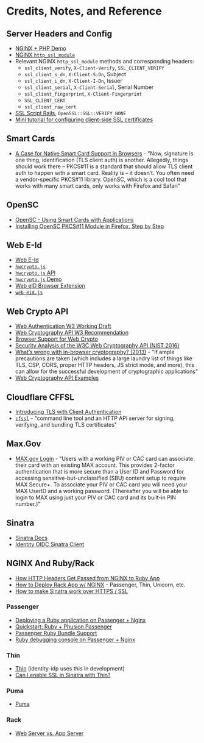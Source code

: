 # Credits, Notes, and Reference

## Server Headers and Config

  + [NGINX + PHP Demo](https://gist.github.com/brodygov/6fadd5eb0b1ecc90f27824197b31b80f#file-nginx-default-conf)
  + [NGINX `http_ssl_module`](http://nginx.org/en/docs/http/ngx_http_ssl_module.html)
  + Relevant NGINX `http_ssl_module` methods and corresponding headers:
    + `ssl_client_verify`, `X-Client-Verify`, `SSL_CLIENT_VERIFY`
    + `ssl_client_s_dn`, `X-Client-S-Dn`, Subject
    + `ssl_client_i_dn`, `X-Client-I-Dn`, Issuer
    + `ssl_client_serial`, `X-Client-Serial`, Serial Number
    + `ssl_client_fingerprint`, `X-Client-Fingerprint`
    + `SSL_CLIENT_CERT`
    + `ssl_client_raw_cert`
  + [SSL Script Rails](https://github.com/brockgr/rack-handler-apache/blob/master/examples/ssl-script-rails), `OpenSSL::SSL::VERIFY_NONE`
  + [Mini tutorial for configuring client-side SSL certificates](https://gist.github.com/mtigas/952344)

## Smart Cards

  + [A Case for Native Smart Card Support in Browsers](https://techblog.bozho.net/case-native-smart-card-support-browsers/) - "Now, signature is one thing, identification (TLS client auth) is another. Allegedly, things should work there – PKCS#11 is a standard that should allow TLS client auth to happen with a smart card. Reality is – it doesn’t. You often need a vendor-specific PKCS#11 library. OpenSC, which is a cool tool that works with many smart cards, only works with Firefox and Safari"

## OpenSC

  + [OpenSC - Using Smart Cards with Applications](https://github.com/OpenSC/OpenSC/wiki/Using-smart-cards-with-applications)
  + [Installing OpenSC PKCS#11 Module in Firefox, Step by Step](https://github.com/OpenSC/OpenSC/wiki/Installing-OpenSC-PKCS%2311-Module-in-Firefox%2C-Step-by-Step)

## Web E-Id

  + [Web E-Id](https://hwcrypto.github.io/)
  + [`hwcrypto.js`](https://github.com/hwcrypto/hwcrypto.js)
  + [`hwcrypto.js` API](https://github.com/hwcrypto/hwcrypto.js/wiki/API)
  + [`hwcrypto.js` Demo](https://hwcrypto.github.io/demo/)
  + [Web eID Browser Extension](https://github.com/web-eid/web-eid-extension)
  + [`web-eid.js`](https://github.com/web-eid/web-eid.js)

## Web Crypto API

  + [Web Authentication W3 Working Draft](https://www.w3.org/TR/webauthn/)
  + [Web Cryptography API W3 Recommendation](https://www.w3.org/TR/WebCryptoAPI/)
  + [Browser Support for Web Crypto](https://caniuse.com/#feat=cryptography)
  + [Security Analysis of the W3C Web Cryptography API (NIST 2016)](https://csrc.nist.gov/csrc/media/events/ssr-2016-security-standardisation-research/documents/presentation-mon-halpin.pdf)
  + [What’s wrong with in-browser cryptography? (2013)](https://tonyarcieri.com/whats-wrong-with-webcrypto) - "If ample precautions are taken (which includes a large laundry list of things like TLS, CSP, CORS, proper HTTP headers, JS strict mode, and more), this can allow for the successful development of cryptographic applications"
  + [Web Cryptography API Examples](https://github.com/diafygi/webcrypto-examples)

## Cloudflare CFFSL

  + [Introducing TLS with Client Authentication](https://blog.cloudflare.com/introducing-tls-client-auth/)
  + [`cfssl`](https://github.com/cloudflare/cfssl) - "command line tool and an HTTP API server for signing, verifying, and bundling TLS certificates"

## Max.Gov

  + [MAX.gov Login](https://login.max.gov/cas/login) - "Users with a working PIV or CAC card can associate their card with an existing MAX account. This provides 2-factor authentication that is more secure than a User ID and Password for accessing sensitive-but-unclassified (SBU) content setup to require MAX Secure+. To associate your PIV or CAC card you will need your MAX UserID and a working password. (Thereafter you will be able to login to MAX using just your PIV or CAC card and its built-in PIN number.)"

## Sinatra

  + [Sinatra Docs](http://sinatrarb.com/intro.html)
  + [Identity OIDC Sinatra Client](https://github.com/18F/identity-openidconnect-sinatra/blob/master/app.rb)

## NGINX And Ruby/Rack

  + [How HTTP Headers Get Passed from NGINX to Ruby App](http://blog.honeybadger.io/how-cookies-and-other-http-headers-get-passed-from-nginx-to-rack-and-into-rails/)
  + [How to Deploy Rack App w/ NGINX](https://stackoverflow.com/questions/13030149/how-to-deploy-ruby-rack-app-with-nginx) - Passenger, Thin, Unicorn, etc.
  + [How to make Sinatra work over HTTPS / SSL](https://stackoverflow.com/questions/3696558/how-to-make-sinatra-work-over-https-ssl)

### Passenger

  + [Deploying a Ruby application on Passenger + Nginx](https://www.phusionpassenger.com/library/deploy/nginx/deploy/ruby/)
  + [Quickstart: Ruby + Phusion Passenger](https://www.phusionpassenger.com/library/walkthroughs/start/ruby.html)
  + [Passenger Ruby Bundle Support](https://www.phusionpassenger.com/library/indepth/ruby/bundler.html)
  + [Ruby debugging console on Passenger + Nginx](https://www.phusionpassenger.com/library/admin/nginx/debugging_console/ruby/)

### Thin

  + [Thin](https://github.com/macournoyer/thin) (identity-idp uses this in development)
  + [Can I enable SSL in Sinatra with Thin?](https://stackoverflow.com/questions/11405161/can-i-enable-ssl-in-sinatra-with-thin)

### Puma

  + [Puma](https://github.com/puma/puma/)

### Rack

+ [Web Server vs. App Server](https://www.justinweiss.com/articles/a-web-server-vs-an-app-server/)
